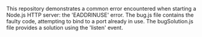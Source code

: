 This repository demonstrates a common error encountered when starting a Node.js HTTP server: the 'EADDRINUSE' error.  The bug.js file contains the faulty code, attempting to bind to a port already in use. The bugSolution.js file provides a solution using the 'listen' event.